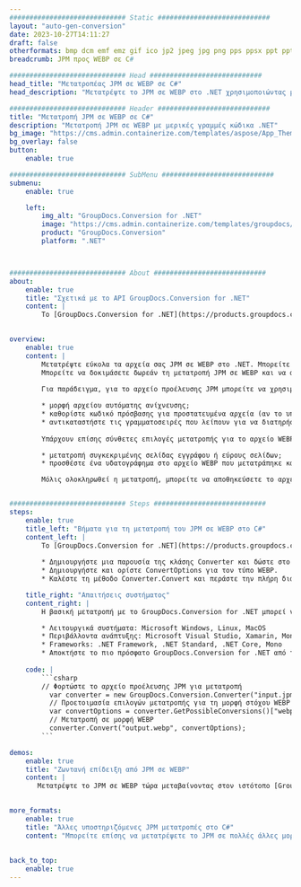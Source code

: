 ```yaml
---
############################# Static ############################
layout: "auto-gen-conversion"
date: 2023-10-27T14:11:27
draft: false
otherformats: bmp dcm emf emz gif ico jp2 jpeg jpg png pps ppsx ppt pptx psb psd svg svgz tga tif tiff webp wmf wmz
breadcrumb: JPM προς WEBP σε C#

############################# Head ############################
head_title: "Μετατροπέας JPM σε WEBP σε C#"
head_description: "Μετατρέψτε το JPM σε WEBP στο .NET χρησιμοποιώντας μερικές γραμμές κώδικα. Χρησιμοποιήστε το GroupDocs Document Conversion API για να μετατρέψετε περισσότερες από 160 μορφές αρχείων."

############################# Header ############################
title: "Μετατροπή JPM σε WEBP σε C#"
description: "Μετατροπή JPM σε WEBP με μερικές γραμμές κώδικα .NET"
bg_image: "https://cms.admin.containerize.com/templates/aspose/App_Themes/V3/images/bg/header1.png"
bg_overlay: false
button:
    enable: true

############################# SubMenu ############################
submenu:
    enable: true

    left:
        img_alt: "GroupDocs.Conversion for .NET"
        image: "https://cms.admin.containerize.com/templates/groupdocs/images/product-logos/90x90-noborder/groupdocs-conversion-net.png"
        product: "GroupDocs.Conversion"
        platform: ".NET"



############################# About ############################
about:
    enable: true
    title: "Σχετικά με το API GroupDocs.Conversion for .NET"
    content: |
        Το [GroupDocs.Conversion for .NET](https://products.groupdocs.com/conversion/net/) μπορεί να χρησιμοποιηθεί για τη μετατροπή μορφών Microsoft Word, Excel, PowerPoint, PDF, Visio και άλλων. Το GroupDocs.Conversion είναι ένα αυτόνομο API που είναι κατάλληλο για back-end και εσωτερικά συστήματα όπου απαιτείται υψηλή απόδοση. Δεν εξαρτάται από κανένα λογισμικό όπως η Microsoft ή το Open Office.
    

overview:
    enable: true
    content: |
        Μετατρέψτε εύκολα τα αρχεία σας JPM σε WEBP στο .NET. Μπορείτε να χρησιμοποιήσετε μόνο μερικές γραμμές κώδικα C# σε οποιαδήποτε πλατφόρμα της επιλογής σας, όπως - Windows, Linux, macOS.
        Μπορείτε να δοκιμάσετε δωρεάν τη μετατροπή JPM σε WEBP και να αξιολογήσετε την ποιότητα των αποτελεσμάτων μετατροπής. Μαζί με απλά σενάρια μετατροπής αρχείων, μπορείτε να δοκιμάσετε πιο προηγμένες επιλογές για τη φόρτωση του αρχείου πηγής JPM και για την αποθήκευση του αποτελέσματος εξόδου WEBP. 
        
        Για παράδειγμα, για το αρχείο προέλευσης JPM μπορείτε να χρησιμοποιήσετε τις ακόλουθες επιλογές φόρτωσης:

        * μορφή αρχείου αυτόματης ανίχνευσης;
        * καθορίστε κωδικό πρόσβασης για προστατευμένα αρχεία (αν το υποστηρίζει η μορφή αρχείου);
        * αντικαταστήστε τις γραμματοσειρές που λείπουν για να διατηρήσετε την εμφάνιση του εγγράφου.
        
        Υπάρχουν επίσης σύνθετες επιλογές μετατροπής για το αρχείο WEBP:

        * μετατροπή συγκεκριμένης σελίδας εγγράφου ή εύρους σελίδων;
        * προσθέστε ένα υδατογράφημα στο αρχείο WEBP που μετατράπηκε και πολλά άλλα.

        Μόλις ολοκληρωθεί η μετατροπή, μπορείτε να αποθηκεύσετε το αρχείο σας WEBP στην τοπική διαδρομή αρχείου ή σε οποιονδήποτε αποθηκευτικό χώρο τρίτου κατασκευαστή, όπως FTP, Amazon S3, Google Drive, Dropbox κ.λπ. Έχετε υπόψη σας - για να μετατρέψετε το JPM σε {{ TO}} δεν χρειάζεται να εγκατασταθεί κανένα πρόσθετο λογισμικό - όπως MS Office, Open Office, Adobe Acrobat Reader κ.λπ.


############################# Steps ############################
steps:
    enable: true
    title_left: "Βήματα για τη μετατροπή του JPM σε WEBP στο C#"
    content_left: |
        Το [GroupDocs.Conversion for .NET](https://products.groupdocs.com/conversion/net/) διευκολύνει τους προγραμματιστές να μετατρέψουν ένα αρχείο JPM σε WEBP με λίγες γραμμές κώδικα.
        
        * Δημιουργήστε μια παρουσία της κλάσης Converter και δώστε στο αρχείο JPM την πλήρη διαδρομή
        * Δημιουργήστε και ορίστε ConvertOptions για τον τύπο WEBP.
        * Καλέστε τη μέθοδο Converter.Convert και περάστε την πλήρη διαδρομή και τη μορφή (WEBP) ως παράμετρο

    title_right: "Απαιτήσεις συστήματος"
    content_right: |
        Η βασική μετατροπή με το GroupDocs.Conversion for .NET μπορεί να γίνει με μερικά απλά βήματα. Τα API μας υποστηρίζονται σε όλες τις μεγάλες πλατφόρμες και λειτουργικά συστήματα. Πριν εκτελέσετε τον παρακάτω κώδικα, βεβαιωθείτε ότι έχετε εγκαταστήσει τις ακόλουθες προϋποθέσεις στο σύστημά σας.

        * Λειτουργικά συστήματα: Microsoft Windows, Linux, MacOS
        * Περιβάλλοντα ανάπτυξης: Microsoft Visual Studio, Xamarin, MonoDevelop
        * Frameworks: .NET Framework, .NET Standard, .NET Core, Mono
        * Αποκτήστε το πιο πρόσφατο GroupDocs.Conversion for .NET από το [Nuget](https://www.nuget.org/packages/groupdocs.conversion)
         
    code: |
        ```csharp    
        // Φορτώστε το αρχείο προέλευσης JPM για μετατροπή
          var converter = new GroupDocs.Conversion.Converter("input.jpm");
          // Προετοιμασία επιλογών μετατροπής για τη μορφή στόχου WEBP
          var convertOptions = converter.GetPossibleConversions()["webp"].ConvertOptions;
          // Μετατροπή σε μορφή WEBP
          converter.Convert("output.webp", convertOptions);
        ```

demos:
    enable: true
    title: "Ζωντανή επίδειξη από JPM σε WEBP"
    content: |
       Μετατρέψτε το JPM σε WEBP τώρα μεταβαίνοντας στον ιστότοπο [GroupDocs.Conversion App](https://products.groupdocs.app/conversion/family). Η διαδικτυακή επίδειξη έχει τα ακόλουθα πλεονεκτήματα
          

more_formats:
    enable: true
    title: "Άλλες υποστηριζόμενες JPM μετατροπές στο C#"
    content: "Μπορείτε επίσης να μετατρέψετε το JPM σε πολλές άλλες μορφές αρχείων. Δείτε την παρακάτω λίστα."
       
       
back_to_top:
    enable: true
---
```

